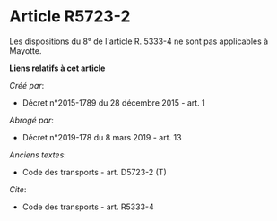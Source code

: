 # Article R5723-2

Les dispositions du 8° de l'article R. 5333-4 ne sont pas applicables à Mayotte.

**Liens relatifs à cet article**

_Créé par_:

  - Décret n°2015-1789 du 28 décembre 2015 - art. 1

_Abrogé par_:

  - Décret n°2019-178 du 8 mars 2019 - art. 13

_Anciens textes_:

  - Code des transports - art. D5723-2 (T)

_Cite_:

  - Code des transports - art. R5333-4
